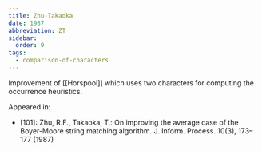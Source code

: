 ```yaml
---
title: Zhu-Takaoka
date: 1987
abbreviation: ZT
sidebar:
  order: 9
tags:
  - comparison-of-characters
---
```


Improvement of [[Horspool]] which uses two characters for computing the occurrence heuristics.

Appeared in:

- [101]: Zhu, R.F., Takaoka, T.: On improving the average case of the Boyer-Moore string matching algorithm. J. Inform. Process. 10(3), 173–177 (1987)
